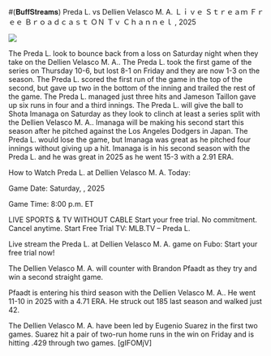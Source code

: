 #(𝐁𝐮𝐟𝐟𝐒𝐭𝐫𝐞𝐚𝐦𝐬) Preda L. vs Dellien Velasco M. A. Ｌｉｖｅ Ｓｔｒｅａｍ Ｆｒｅｅ Ｂｒｏａｄｃａｓｔ ＯＮ Ｔｖ Ｃｈａｎｎｅｌ , 2025  
  
  
[![](https://i.imgur.com/qSNzIqt.png)](https://movie.rssnews.media/XRNtNwC.php)  
  
The Preda L. look to bounce back from a loss on Saturday night when they take on the Dellien Velasco M. A.. The Preda L. took the first game of the series on Thursday 10-6, but lost 8-1 on Friday and they are now 1-3 on the season. The Preda L. scored the first run of the game in the top of the second, but gave up two in the bottom of the inning and trailed the rest of the game. The Preda L. managed just three hits and Jameson Taillon gave up six runs in four and a third innings. The Preda L. will give the ball to Shota Imanaga on Saturday as they look to clinch at least a series split with the Dellien Velasco M. A.. Imanaga will be making his second start this season after he pitched against the Los Angeles Dodgers in Japan. The Preda L. would lose the game, but Imanaga was great as he pitched four innings without giving up a hit. Imanaga is in his second season with the Preda L. and he was great in 2025 as he went 15-3 with a 2.91 ERA.

How to Watch Preda L. at Dellien Velasco M. A. Today:

Game Date: Saturday, , 2025

Game Time: 8:00 p.m. ET

LIVE SPORTS & TV WITHOUT CABLE
Start your free trial. No commitment. Cancel anytime.
Start Free Trial
TV: MLB.TV – Preda L.

Live stream the Preda L. at Dellien Velasco M. A. game on Fubo: Start your free trial now!

The Dellien Velasco M. A. will counter with Brandon Pfaadt as they try and win a second straight game.

Pfaadt is entering his third season with the Dellien Velasco M. A.. He went 11-10 in 2025 with a 4.71 ERA. He struck out 185 last season and walked just 42.

The Dellien Velasco M. A. have been led by Eugenio Suarez in the first two games. Suarez hit a pair of two-run home runs in the win on Friday and is hitting .429 through two games. [gIFOMjV]